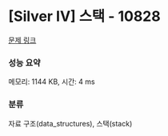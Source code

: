 # [Silver IV] 스택 - 10828 

[문제 링크](https://www.acmicpc.net/problem/10828) 

### 성능 요약

메모리: 1144 KB, 시간: 4 ms

### 분류

자료 구조(data_structures), 스택(stack)

